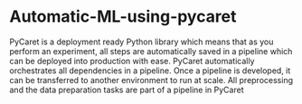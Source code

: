 # Automatic-ML-using-pycaret

PyCaret is a deployment ready Python library which means that as you perform an experiment, all steps are automatically saved in a pipeline which can be deployed into production with ease. PyCaret automatically orchestrates all dependencies in a pipeline. Once a pipeline is developed, it can be transferred to another environment to run at scale. All preprocessing and the data preparation tasks are part of a pipeline in PyCaret 
